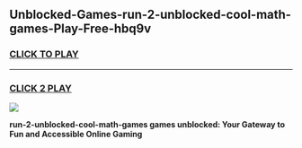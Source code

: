 
## Unblocked-Games-run-2-unblocked-cool-math-games-Play-Free-hbq9v
<h3>
<a href="https://premium76.site?title=run-2-unblocked-cool-math-games&ref=18A1">CLICK TO PLAY</a></h3>
<hr>

<h3>
<a href="https://premium76.site?title=run-2-unblocked-cool-math-games&ref=18A1">CLICK 2 PLAY</a>
  
</h3>

<a href="https://premium76.site?title=run-2-unblocked-cool-math-games&ref=18A1"><img src="https://clearcache.store/games.png"></a>


**run-2-unblocked-cool-math-games games unblocked: Your Gateway to Fun and Accessible Online Gaming**

